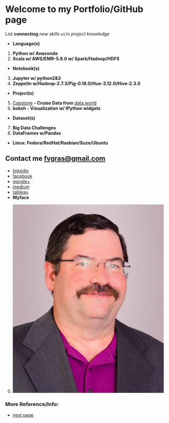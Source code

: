 # Welcome to my Portfolio/GitHub page 

List **connecting** _new skills_ `with` _project knowledge_
- **Language(s)**
 1. **Python w/ Anaconda**
 2. **Scala w/ AWS/EMR-5.8.0 w/ Spark/Hadoop/HDFS**
- **Notebook(s)**
 3. **Jupyter w/ python2&3**
 4. **Zeppelin w/Hadoop-2.7.3/Pig-0.16.0/Hue-3.12.0/Hive-2.3.0**
- **Project(s)**
 5. [Capstone](https://github.com/fvgras/cruise-ship-proj/) **- Cruise Data from** [data.world](https://data.world/brandon-telle/cruise-ship-locations)
 6. **bokeh - Visualization w/ IPython widgets**
- **Dataset(s)**
 7. **Big Data Challenges**
 8. **DataFrames w/Pandas**
- **Linux: Fedora/RedHat/Rasbian/Suze/Ubuntu**

## Contact me [fvgras@gmail.com](mailto:fvgras@gmail.com)
- [linkedin](https://linkedin.com/in/fredgras)
- [facebook](https://www.facebook.com/fred.gras.31)
- [google+](https://plus.google.com/+FredGras123)
- [medium](https://medium.com/@fvgras)
- [tableau](https://public.tableau.com/profile/fred.gras#!/)
- **Myface**
 0. ![Myface](./images/gras-fred2_pp.jpg)

### More Reference/Info:
* [next page](./reference.md) 

